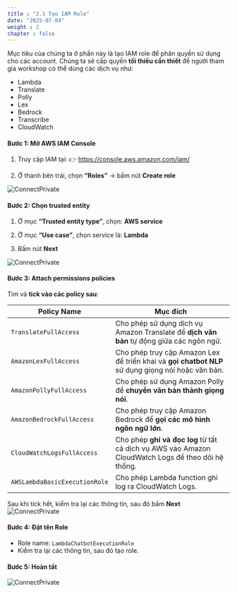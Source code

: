 ```yaml
---
title : "2.1 Tạo IAM Role"
date: "2025-07-04" 
weight : 2
chapter : false
---
```

Mục tiêu của chúng ta ở phần này là tạo IAM role để phân quyền sử dụng cho các account. Chúng ta sẽ cấp quyền **tối thiểu cần thiết** để người tham gia workshop có thể dùng các dịch vụ như:
- Lambda 
- Translate
- Polly
- Lex
- Bedrock
- Transcribe 
- CloudWatch 

#### Bước 1: Mở AWS IAM Console

1. Truy cập IAM tại: 👉 https://console.aws.amazon.com/iam/
    
2. Ở thanh bên trái, chọn **“Roles”** → bấm nút **Create role**

![ConnectPrivate](/lexbot/images/2.pre/2.1.IAM/21role.png) 

#### Bước 2: Chọn trusted entity

1. Ở mục **“Trusted entity type”**, chọn: **AWS service**
    
2. Ở mục **“Use case”**, chọn service là: **Lambda**
    
3. Bấm nút **Next**

![ConnectPrivate](/lexbot/images/2.pre/2.1.IAM/21step1.png) 

#### Bước 3: Attach permissions policies
Tìm và **tick vào các policy sau**:

| Policy Name | Mục đích |
| --- | --- |
| `TranslateFullAccess` | Cho phép sử dụng dịch vụ Amazon Translate để **dịch văn bản** tự động giữa các ngôn ngữ. |
| `AmazonLexFullAccess` | Cho phép truy cập Amazon Lex để triển khai và **gọi chatbot NLP** sử dụng giọng nói hoặc văn bản. |
| `AmazonPollyFullAccess` | Cho phép sử dụng Amazon Polly để **chuyển văn bản thành giọng nói**. |
| `AmazonBedrockFullAccess` | Cho phép truy cập Amazon Bedrock để **gọi các mô hình ngôn ngữ lớn**. |
| `CloudWatchLogsFullAccess` | Cho phép **ghi và đọc log** từ tất cả dịch vụ AWS vào Amazon CloudWatch Logs để theo dõi hệ thống. |
| `AWSLambdaBasicExecutionRole` | Cho phép Lambda function ghi log ra CloudWatch Logs. |

Sau khi tick hết, kiểm tra lại các thông tin, sau đó bấm **Next**
![ConnectPrivate](/lexbot/images/2.pre/2.1.IAM/21a.png) 

#### Bước 4: Đặt tên Role

- Role name: `LambdaChatbotExecutionRole`
- Kiểm tra lại các thông tin, sau đó tạo role.

#### Bước 5: Hoàn tất
![ConnectPrivate](/lexbot/images/2.pre/2.1.IAM/21b.png) 